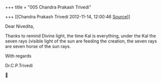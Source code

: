 +++
title = "005 Chandra Prakash Trivedi"

+++
[[Chandra Prakash Trivedi	2012-11-14, 12:00:46 [Source](https://groups.google.com/g/bvparishat/c/vQT2-vGsD5c)]]



Dear Nivedita,  
  
Thanks to remind Divine light, the time Kal is everything, under the Kal the seven rays (visible light of the sun are feeding the creation, the seven rays are seven horse of the sun rays.  
  
With regards  
  
Dr.C.P.Trivedi  



